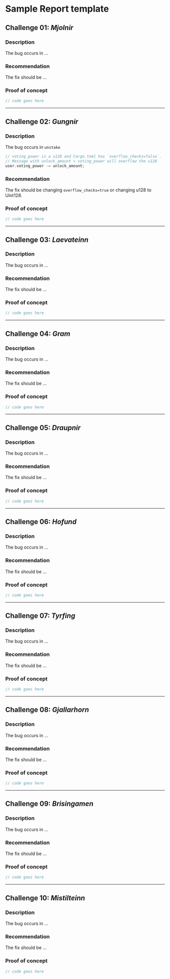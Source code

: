 # Sample Report template

## Challenge 01: *Mjolnir*

### Description

The bug occurs in ...

### Recommendation

The fix should be ...

### Proof of concept

```rust
// code goes here
```

---

## Challenge 02: *Gungnir*

### Description

The bug occurs in `unstake` 
```rust
// voting_power is a u128 and Cargo.toml has `overflow_checks=false`.
// Message with unlock_amount < voting_power will overflow the u128 
user.voting_power -= unlock_amount;
```

### Recommendation

The fix should be changing `overflow_checks=true` or changing 
u128 to Uint128. 

### Proof of concept

```rust
// code goes here
```

---

## Challenge 03: *Laevateinn*

### Description

The bug occurs in ...

### Recommendation

The fix should be ...

### Proof of concept

```rust
// code goes here
```

---

## Challenge 04: *Gram*

### Description

The bug occurs in ...

### Recommendation

The fix should be ...

### Proof of concept

```rust
// code goes here
```

---

## Challenge 05: *Draupnir*

### Description

The bug occurs in ...

### Recommendation

The fix should be ...

### Proof of concept

```rust
// code goes here
```

---

## Challenge 06: *Hofund*

### Description

The bug occurs in ...

### Recommendation

The fix should be ...

### Proof of concept

```rust
// code goes here
```

---

## Challenge 07: *Tyrfing*

### Description

The bug occurs in ...

### Recommendation

The fix should be ...

### Proof of concept

```rust
// code goes here
```

---

## Challenge 08: *Gjallarhorn*

### Description

The bug occurs in ...

### Recommendation

The fix should be ...

### Proof of concept

```rust
// code goes here
```

---

## Challenge 09: *Brisingamen*

### Description

The bug occurs in ...

### Recommendation

The fix should be ...

### Proof of concept

```rust
// code goes here
```

---

## Challenge 10: *Mistilteinn*

### Description

The bug occurs in ...

### Recommendation

The fix should be ...

### Proof of concept

```rust
// code goes here
```
